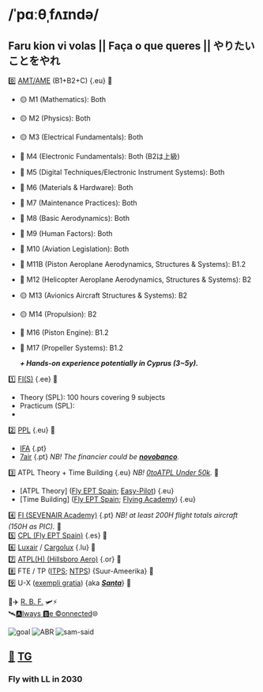 # /ˈpɑːθˌfʌɪndə/
## Faru kion vi volas || Faça o que queres || やりたいことをやれ

0️⃣ [AMT/AME](https://www.traficom.fi/en/transport/aviation/aviation-professionals/aircraft-maintenance-licence-part-66) (B1+B2+C) {.eu} 🚧
   - 🟡 M1 (Mathematics): Both
   - 🟡 M2 (Physics): Both
   - 🟡 M3 (Electrical Fundamentals): Both
   - 🔴 M4 (Electronic Fundamentals): Both (B2は上級)
   - 🔴 M5 (Digital Techniques/Electronic Instrument Systems): Both
   - 🔴 M6 (Materials & Hardware): Both
   - 🔴 M7 (Maintenance Practices): Both
   - 🔴 M8 (Basic Aerodynamics): Both
   - 🔴 M9 (Human Factors): Both
   - 🔴 M10 (Aviation Legislation): Both
   - 🔴 M11B (Piston Aeroplane Aerodynamics, Structures & Systems): B1.2
   - 🔴 M12 (Helicopter Aeroplane Aerodynamics, Structures & Systems): B2 
   - 🟡 M13 (Avionics Aircraft Structures & Systems): B2 
   - 🟡 M14 (Propulsion): B2
   - 🔴 M16 (Piston Engine): B1.2
   - 🔴 M17 (Propeller Systems): B1.2

      ***+ Hands-on experience potentially in Cyprus (3~5y).***

1️⃣ [FI(S)](https://www.kuusikulennuklubi.eu) {.ee} 🚧
   - Theory (SPL): 100 hours covering 9 subjects
   - Practicum (SPL): 
   - 

2️⃣ [PPL](https://easa.fi) {.eu} 🧊
   - [IFA](https://ifa-training.com/flight-school/) {.pt}
   - [7air](https://www.sevenair.com/flight-instructor-course) {.pt} *NB! The financier could be [**novobanco**](https://www.novobanco.pt/particulares/credito/credito-pessoal-formacao-estudos).* 



3️⃣ ATPL Theory + Time Building {.eu} *NB! [0toATPL Under 50k](https://pannonair.hu/zero-to-airline-pilot-program/).* 🧊
   - [ATPL Theory] ([Fly EPT Spain](https://www.flyeptspain.com/atpl-theory-course-online); [Easy-Pilot](https://www.easy-pilot.com/atpl-theory)) {.eu}
   - [Time Building] ([Fly EPT Spain](https://www.flyeptspain.com/); [Flying Academy](https://portugal.flyingacademy.com/timebuilding-in-portimao/)) {.eu} 
     
4️⃣ [FI (SEVENAIR Academy)](https://www.sevenair.com/flight-instructor-course) {.pt} *NB! at least 200H flight totals aircraft (150H as PIC).* 🧊 \
5️⃣ [CPL (Fly EPT Spain)](https://www.flyeptspain.com/atpl-theory-course-online) {.es} 🧊 \
6️⃣ [Luxair](https://www.luxair.lu/pt) / [Cargolux](https://www.cargolux.com/) {.lu} 🧊 \
7️⃣ [ATPL(H) (Hillsboro Aero)](https://flyhaa.com/helicopter/) {.or} 🧊 \
8️⃣ FTE / TP ([ITPS](https://itpscanada.com/); [NTPS](https://ntps.edu/masters-degree/)) {Suur-Ameerika} 🧊 \
9️⃣ U-X ([exempli gratia](https://en.wikipedia.org/wiki/Lockheed_U-2)) {aka [_**Santa**_](https://en.wikipedia.org/wiki/Rovaniemi)} 🧊

🔋✈️ [R. B. F.](https://vaeridion.com/) 🛩️⚡ \
🛰️[🅰️lways 🅱e ©️onnected](https://careers.ses.com/)🌐

![goal](./img/life-goal.png)
![ABR](./img/justin-case.png)
![sam-said](./img/plot-twist.jpg)

## [📧](mailto:tor@easa.fi) [TG](https://t.me/easa_fi)
### Fly with LL in 2030
